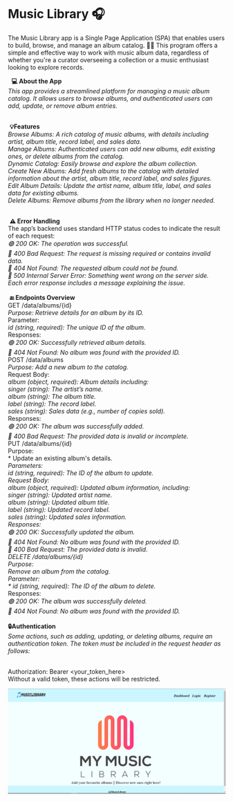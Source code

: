# Music Library 🎧

The Music Library app is a Single Page Application (SPA) that enables users to build, browse, and manage an album catalog. 🎸🎼 This program offers a simple and effective way to work with music album data, regardless of whether you're a curator overseeing a collection or a music enthusiast looking to explore records.

&nbsp; **💻 About the App**<br/>
*This app provides a streamlined platform for managing a music album catalog. It allows users to browse albums, and authenticated users can add, update, or remove album entries.*<br/>
<br/>

&nbsp;**💡Features** <br/>
      *Browse Albums: A rich catalog of music albums, with details including artist, album title, record label, and sales data.<br/>
      Manage Albums: Authenticated users can add new albums, edit existing ones, or delete albums from the catalog.<br/>
      Dynamic Catalog: Easily browse and explore the album collection.<br/>
      Create New Albums: Add fresh albums to the catalog with detailed information about the artist, album title, record label, and sales figures.<br/>
      Edit Album Details: Update the artist name, album title, label, and sales data for existing albums.<br/>
      Delete Albums: Remove albums from the library when no longer needed.*<br/>
      <br/>
    
&nbsp;**⚠️ Error Handling**<br/>
  The app’s backend uses standard HTTP status codes to indicate the result of each request:<br/>
      *🟢 200 OK: The operation was successful.<br/>
      🔴 400 Bad Request: The request is missing required or contains invalid data.<br/>
      🔴 404 Not Found: The requested album could not be found.<br/>
      🔴 500 Internal Server Error: Something went wrong on the server side.<br/>
  Each error response includes a message explaining the issue.*<br/>
  <br/>
&nbsp;**🔚 Endpoints Overview**<br/>
   GET /data/albums/{id}<br/>
      *Purpose: Retrieve details for an album by its ID.<br/>*
    Parameter:<br/>
      *id (string, required): The unique ID of the album.<br/>*
    Responses:<br/>
      *🟢 200 OK: Successfully retrieved album details.<br/>
      🔴 404 Not Found: No album was found with the provided ID.*<br/>
    POST /data/albums<br/>
      *Purpose: Add a new album to the catalog.*<br/>
    Request Body:<br/>
      *album (object, required): Album details including:<br/>
      singer (string): The artist’s name.<br/>
      album (string): The album title.<br/>
      label (string): The record label.<br/>
      sales (string): Sales data (e.g., number of copies sold).*<br/>
    Responses:<br/>
    *🟢 200 OK: The album was successfully added.<br/>
    🔴 400 Bad Request: The provided data is invalid or incomplete.*<br/>
    PUT /data/albums/{id}<br/>
    Purpose: <br/>
     * Update an existing album's details.*<br/>
    Parameters:<br/>
      *id (string, required): The ID of the album to update.*<br/>
    Request Body:<br/>
      *album (object, required): Updated album information, including:<br/>
      singer (string): Updated artist name.<br/>
      album (string): Updated album title.<br/>
      label (string): Updated record label.<br/>
      sales (string): Updated sales information.*<br/>
    Responses:<br/>
      *🟢 200 OK: Successfully updated the album.<br/>
      🔴 404 Not Found: No album was found with the provided ID.<br/>
      🔴 400 Bad Request: The provided data is invalid.*<br/>
    DELETE /data/albums/{id}<br/>
    Purpose: <br/>
      *Remove an album from the catalog.*<br/>
    Parameter:<br/>
     * id (string, required): The ID of the album to delete.*<br/>
    Responses:<br/>
      *🟢 200 OK: The album was successfully deleted.<br/>
      🔴 404 Not Found: No album was found with the provided ID.*<br/>
      <br/>
    **🔒Authentication**<br/>
      *Some actions, such as adding, updating, or deleting albums, require an authentication token. The token must be included in the request header as follows:*<br/>
      <br/>

Authorization: Bearer <your_token_here><br/>
Without a valid token, these actions will be restricted.<br/>

![alt text](https://github.com/cecis5play/MusicLibrary/blob/main/image.png?raw=true)

